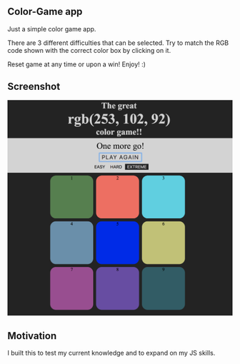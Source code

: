 ## Color-Game app

Just a simple color game app.

There are 3 different difficulties that can be selected. Try to match the RGB code shown with the
correct color box by clicking on it.

Reset game at any time or upon a win! Enjoy! :)

## Screenshot

![Color Game](https://github.com/mezmon/Color-Game/blob/master/images/Screen%20Shot%202018-06-29%20at%205.22.02%20PM.png?raw=true)

## Motivation

I built this to test my current knowledge and to expand on my JS skills.
